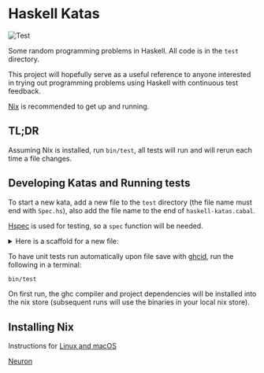# Haskell Katas

![Test](https://github.com/alskipp/haskell-katas/workflows/Test/badge.svg)

Some random programming problems in Haskell. All code is in the `test` directory.

This project will hopefully serve as a useful reference to anyone interested in trying out programming problems using Haskell with continuous test feedback.

[Nix](https://nixos.org/nix/) is recommended to get up and running.

## TL;DR

Assuming Nix is installed, run `bin/test`, all tests will run and will rerun each time a file changes.

## Developing Katas and Running tests

To start a new kata, add a new file to the `test` directory (the file name must end with `Spec.hs`), also add the file name to the end of `haskell-katas.cabal`.

[Hspec](https://hspec.github.io) is used for testing, so a `spec` function will be needed.
<details>
<summary>Here is a scaffold for a new file:</summary>

``` haskell
module WibbleSpec where

import Test.Hspec

spec :: Spec
spec = describe "Testy time" $ do
  it "should work" $ do
    pending
```
</details>

To have unit tests run automatically upon file save with [ghcid](https://github.com/ndmitchell/ghcid), run the following in a terminal:

``` sh
bin/test
```

On first run, the ghc compiler and project dependencies will be installed into the nix store (subsequent runs will use the binaries in your local nix store).

## Installing Nix

Instructions for [Linux and macOS](https://nixos.org/download.html)

[Neuron](https://github.com/srid/neuron)

